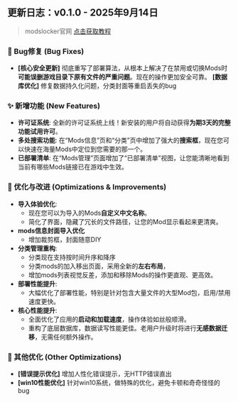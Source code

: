 ## 更新日志：v0.1.0 - 2025年9月14日

> modslocker官网 [点击获取教程](https://modslocer.x-yue.top/ "教程网址")

### 🐛 Bug修复 (Bug Fixes)

* **[核心安全更新]** 彻底重写了部署算法，从根本上解决了在禁用或切换Mods时**可能误删游戏目录下原有文件的严重问题**。现在的操作更加安全可靠。
 **[数据库优化]** 修复数据持久化问题，分类封面等重启丢失的bug

### ✨ 新增功能 (New Features)

* **许可证系统**: 全新的许可证系统上线！新安装的用户将自动获得**为期3天的完整功能试用许可**。
* **多处搜索功能**: 在“Mods信息”页和“分类”页中增加了强大的**搜索框**，现在您可以快速在海量Mods中定位到您需要的那一个。
* **已部署清单**: 在“Mods管理”页面增加了“已部署清单”视图，让您能清晰地看到当前有哪些Mods链接已在游戏中生效。

### 🚀 优化与改进 (Optimizations & Improvements)

* **导入体验优化**:
    * 现在您可以为导入的Mods**自定义中文名称**。
    * 简化了界面，隐藏了冗长的文件路径，让您的Mod显示看起来更清爽。
* **mods信息封面导入优化**
    * 增加裁剪框，封面随意DIY
* **分类管理重构**:
    * 分类现在支持按时间升序和降序
    * 分类mods的加入移出页面，采用全新的**左右布局**，
    * 增加mods列表视觉反差，添加和移除Mods的操作更直观、更高效。
* **部署性能提升**:
    * 大幅优化了部署性能，特别是针对包含大量文件的大型Mod包，启用/禁用速度更快。
* **核心性能提升**:
    * 全面优化了应用的**启动和加载速度**，操作体验如丝般顺滑。
    * 重构了底层数据库，数据读写性能更佳。老用户升级时将进行**无感数据迁移**，无需任何额外操作。

### 🐛 其他优化 (Other Optimizations)

* **[错误提示优化]** 增加人性化错误提示，无HTTP错误直出
* **[win10性能优化]** 针对win10系统，做特殊的优化，避免卡顿和奇奇怪怪的bug